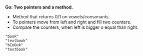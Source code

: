 **Go: Two pointers and a method.**

- Method that returns 0/1 on vowels/consonants.
- To pointers move from left and right and fill two counters.
- Compare the counters, when left is bigger o equal than right.


```
"book"
"textbook"
"bIoOuk"
"textbook"
```
